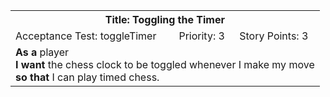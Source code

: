 <table><tr><th colspan=3>Title: Toggling the Timer</th></tr>
<tr><td>Acceptance Test: toggleTimer</td><td>Priority: 3</td><td>Story Points: 3</td></tr>
<tr><td colspan=3><b>As a</b> player<br><b>I want</b> the chess clock to be toggled whenever I make my move<br><b>so that</b> I can play timed chess.</tr></td></table>
